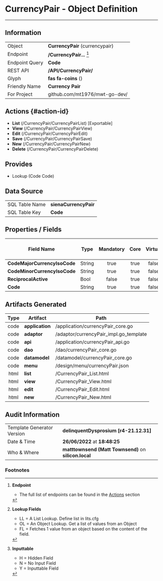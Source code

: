 # **CurrencyPair** - Object Definition
---
##  Information
|   |   |
|---|---|
|Object         |**CurrencyPair** (currencypair) |
|Endpoint 	    |**/CurrencyPair...** [^1]|
|Endpoint Query |**Code**|
|REST API|**/API/CurrencyPair/**|
Glyph|**fas fa-coins** ()
Friendly Name|**Currency Pair**|
|For Project    |github.com/mt1976/mwt-go-dev/|

##  Actions {#action-id}
* **List** (/CurrencyPair/CurrencyPairList) [Exportable]
* **View** (/CurrencyPair/CurrencyPairView)
* **Edit** (/CurrencyPair/CurrencyPairEdit)
* **Save** (/CurrencyPair/CurrencyPairSave)
* **New** (/CurrencyPair/CurrencyPairNew)
* **Delete** (/CurrencyPair/CurrencyPairDelete)







##  Provides
 * Lookup (Code Code)






##  Data Source 
|   |   |
|---|---|
SQL Table Name       | **sienaCurrencyPair**
SQL Table Key | **Code**



##  Properties / Fields
| Field Name| Type | Mandatory | Core | Virtual | Overide | Lookup [^2]| Lookup Object      | Lookup Field Source         | Lookup Return Value                | Inputable [^3]|DB Column|Default Value| No Change | Callout | Internal | Display | Mask |
| -- | --  | :--: | :--: | :--: |:--: |:--: |:--: |-- |-- |:--: |-- | --| :--: | :--: | :--: | -- | -- |
|**CodeMajorCurrencyIsoCode**|String|true|true|false|true|OL|Currency|CodeMajorCurrencyIsoCode|Name|Y|CodeMajorCurrencyIsoCode||true|false|false|||
|**CodeMinorCurrencyIsoCode**|String|true|true|false|true|OL|Currency|CodeMinorCurrencyIsoCode|Name|Y|CodeMinorCurrencyIsoCode||true|false|false|||
|**ReciprocalActive**|Bool|false|true|false|false|LL|tf|||Y|ReciprocalActive|True|false|false|false|text||
|**Code**|String|true|true|false|true|||||N|Code||true|true|false|text||


##  Artifacts Generated
| Type | Artifact | Path|
| :--: | -- | -- |
| code | **application** | /application/currencyPair_core.go |
| code | **adaptor** | /adaptor/currencyPair_impl.go_template |
| code | **api** | /application/currencyPair_api.go |
| code | **dao** | /dao/currencyPair_core.go |
| code | **datamodel** | /datamodel/currencyPair_core.go |
| code | **menu** | /design/menu/currencyPair.json |
| html | **list** | /CurrencyPair_List.html |
| html | **view** | /CurrencyPair_View.html |
| html | **edit** | /CurrencyPair_Edit.html |
| html | **new** | /CurrencyPair_New.html |


## Audit Information
|   |   |
|---|---|
Template Generator Version   | **delinquentDysprosium [r4-21.12.31]**
Date & Time		     | **26/06/2022** at **18:48:25**
Who & Where		     | **matttownsend (Matt Townsend)** on **silicon.local**

### Footnotes
[^1]: **Endpoint**
    * The full list of endpoints can be found in the [Actions](#action-id) section
[^2]: **Lookup Fields**
    * LL = A List Lookup. Define list in lits.cfg
    * OL = An Object Lookup. Get a list of values from an Object
    * FL = Fetches 1 value from an object based on the content of the field. 
[^3]: **Inputtable**   
    * H = Hidden Field
    * N = No Input Field
    * Y = Inputtable Field